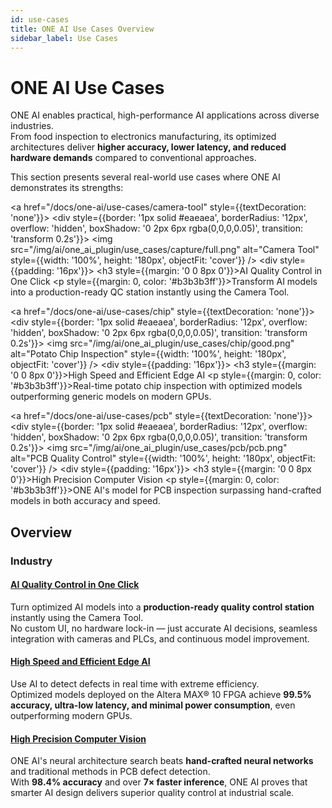 ```yaml
---
id: use-cases
title: ONE AI Use Cases Overview
sidebar_label: Use Cases
---
```


# ONE AI Use Cases

ONE AI enables practical, high-performance AI applications across diverse industries.  
From food inspection to electronics manufacturing, its optimized architectures deliver **higher accuracy, lower latency, and reduced hardware demands** compared to conventional approaches.

This section presents several real-world use cases where ONE AI demonstrates its strengths:

<div style={{display: 'grid', gridTemplateColumns: 'repeat(auto-fit, minmax(280px, 1fr))', gap: '24px', marginTop: '32px'}}>

  <a href="/docs/one-ai/use-cases/camera-tool" style={{textDecoration: 'none'}}>
    <div style={{border: '1px solid #eaeaea', borderRadius: '12px', overflow: 'hidden', boxShadow: '0 2px 6px rgba(0,0,0,0.05)', transition: 'transform 0.2s'}}>
      <img src="/img/ai/one_ai_plugin/use_cases/capture/full.png" alt="Camera Tool" style={{width: '100%', height: '180px', objectFit: 'cover'}} />
      <div style={{padding: '16px'}}>
        <h3 style={{margin: '0 0 8px 0'}}>AI Quality Control in One Click</h3>
        <p style={{margin: 0, color: '#b3b3b3ff'}}>Transform AI models into a production-ready QC station instantly using the Camera Tool.</p>
      </div>
    </div>
  </a>

  <a href="/docs/one-ai/use-cases/chip" style={{textDecoration: 'none'}}>
    <div style={{border: '1px solid #eaeaea', borderRadius: '12px', overflow: 'hidden', boxShadow: '0 2px 6px rgba(0,0,0,0.05)', transition: 'transform 0.2s'}}>
      <img src="/img/ai/one_ai_plugin/use_cases/chip/good.png" alt="Potato Chip Inspection" style={{width: '100%', height: '180px', objectFit: 'cover'}} />
      <div style={{padding: '16px'}}>
        <h3 style={{margin: '0 0 8px 0'}}>High Speed and Efficient Edge AI</h3>
        <p style={{margin: 0, color: '#b3b3b3ff'}}>Real-time potato chip inspection with optimized models outperforming generic models on modern GPUs.</p>
      </div>
    </div>
  </a>

  <a href="/docs/one-ai/use-cases/pcb" style={{textDecoration: 'none'}}>
    <div style={{border: '1px solid #eaeaea', borderRadius: '12px', overflow: 'hidden', boxShadow: '0 2px 6px rgba(0,0,0,0.05)', transition: 'transform 0.2s'}}>
      <img src="/img/ai/one_ai_plugin/use_cases/pcb/pcb.png" alt="PCB Quality Control" style={{width: '100%', height: '180px', objectFit: 'cover'}} />
      <div style={{padding: '16px'}}>
        <h3 style={{margin: '0 0 8px 0'}}>High Precision Computer Vision</h3>
        <p style={{margin: 0, color: '#b3b3b3ff'}}>ONE AI's model for PCB inspection surpassing hand-crafted models in both accuracy and speed.</p>
      </div>
    </div>
  </a>

</div>

## Overview

### Industry

#### [AI Quality Control in One Click](/docs/one-ai/use-cases/camera-tool)

Turn optimized AI models into a **production-ready quality control station** instantly using the Camera Tool.  
No custom UI, no hardware lock-in — just accurate AI decisions, seamless integration with cameras and PLCs, and continuous model improvement.


#### [High Speed and Efficient Edge AI](/docs/one-ai/use-cases/chip)

Use AI to detect defects in real time with extreme efficiency.  
Optimized models deployed on the Altera MAX® 10 FPGA achieve **99.5% accuracy, ultra-low latency, and minimal power consumption**, even outperforming modern GPUs.


#### [High Precision Computer Vision](/docs/one-ai/use-cases/pcb)

ONE AI's neural architecture search beats **hand-crafted neural networks** and traditional methods in PCB defect detection.  
With **98.4% accuracy** and over **7× faster inference**, ONE AI proves that smarter AI design delivers superior quality control at industrial scale.